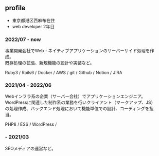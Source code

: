 ## profile

- 東京都港区西麻布在住
- web developer 2年目

### 2022/07 - now

事業開発会社でWeb・ネイティブアプリケーションのサーバーサイド処理を作成。  
既存処理の拡張、新規機能の設計や実装など。

Ruby3 / Rails6 / Docker / AWS /
git / Github / Notion / JIRA

### 2021/04 - 2022/06

Webインフラ系の企業（サーバー会社）でアプリケーションエンジニア。
WordPressに関連した制作系の業務を行いクライアント（マークアップ、JS）の処理作成、バックエンド処理において機能単位での設計、コーディングを担当。

PHP8 / ES6 / WordPress /

### - 2021/03

SEOメディアの運営など。  
